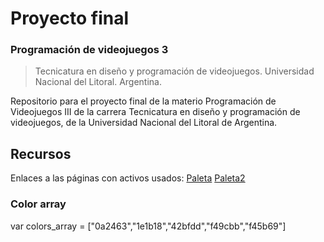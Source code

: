 # Proyecto final
### Programación de videojuegos 3
> Tecnicatura en diseño y programación de videojuegos. Universidad Nacional del Litoral. Argentina.

Repositorio para el proyecto final de la materio Programación de Videojuegos III de la carrera Tecnicatura en diseño y programación de videojuegos, de la Universidad Nacional del Litoral de Argentina.

## Recursos
Enlaces a las páginas con activos usados:
[Paleta](https://goodpalette.io/f589ca-108de0-c7bfc4)
[Paleta2](https://coolors.co/0a2463-1e1b18-42bfdd-f49cbb-f45b69)
### Color array
var colors_array = ["0a2463","1e1b18","42bfdd","f49cbb","f45b69"]
